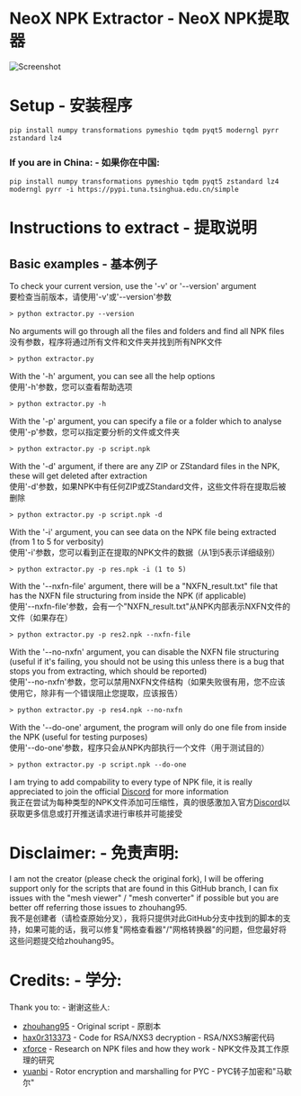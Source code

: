 # NeoX NPK Extractor - NeoX NPK提取器

![Screenshot](https://github.com/user-attachments/assets/0d742699-4269-497c-95bf-ab2c1c3b1460)

# Setup - 安装程序
```
pip install numpy transformations pymeshio tqdm pyqt5 moderngl pyrr zstandard lz4
```
### If you are in China: - 如果你在中国:
```
pip install numpy transformations pymeshio tqdm pyqt5 zstandard lz4 moderngl pyrr -i https://pypi.tuna.tsinghua.edu.cn/simple
```

# Instructions to extract - 提取说明
## Basic examples - 基本例子

To check your current version, use the '-v' or '--version' argument<br>
要检查当前版本，请使用'-v'或'--version'参数
```txt
> python extractor.py --version
```

No arguments will go through all the files and folders and find all NPK files<br>
没有参数，程序将通过所有文件和文件夹并找到所有NPK文件
```txt
> python extractor.py
```

With the '-h' argument, you can see all the help options<br>
使用'-h'参数，您可以查看帮助选项
```txt
> python extractor.py -h
```

With the '-p' argument, you can specify a file or a folder which to analyse<br>
使用'-p'参数，您可以指定要分析的文件或文件夹
```txt
> python extractor.py -p script.npk
```

With the '-d' argument, if there are any ZIP or ZStandard files in the NPK, these will get deleted after extraction<br>
使用'-d'参数，如果NPK中有任何ZIP或ZStandard文件，这些文件将在提取后被删除
```txt
> python extractor.py -p script.npk -d
```

With the '-i' argument, you can see data on the NPK file being extracted (from 1 to 5 for verbosity)<br>
使用'-i'参数，您可以看到正在提取的NPK文件的数据（从1到5表示详细级别）
```txt
> python extractor.py -p res.npk -i (1 to 5)
```

With the '--nxfn-file' argument, there will be a "NXFN_result.txt" file that has the NXFN file structuring from inside the NPK (if applicable)<br>
使用'--nxfn-file'参数，会有一个"NXFN_result.txt"从NPK内部表示NXFN文件的文件（如果存在）
```txt
> python extractor.py -p res2.npk --nxfn-file
```

With the '--no-nxfn' argument, you can disable the NXFN file structuring (useful if it's failing, you should not be using this unless there is a bug that stops you from extracting, which should be reported)<br>
使用'--no-nxfn'参数，您可以禁用NXFN文件结构（如果失败很有用，您不应该使用它，除非有一个错误阻止您提取，应该报告）
```txt
> python extractor.py -p res4.npk --no-nxfn
``` 

With the '--do-one' argument, the program will only do one file from inside the NPK (useful for testing purposes)<br>
使用'--do-one'参数，程序只会从NPK内部执行一个文件（用于测试目的）
```txt
> python extractor.py -p script.npk --do-one
```

I am trying to add compability to every type of NPK file, it is really appreciated to join the official [Discord](https://discord.gg/3enBA4SY) for more information <br>
我正在尝试为每种类型的NPK文件添加可压缩性，真的很感激加入官方[Discord](https://discord.gg/3enBA4SY)以获取更多信息或打开推送请求进行审核并可能接受

# Disclaimer: - 免责声明:
I am not the creator (please check the original fork), I will be offering support only for the scripts that are found in this GitHub branch, I can fix issues with the "mesh viewer" / "mesh converter" if possible but you are better off referring those issues to zhouhang95.<br>
我不是创建者（请检查原始分叉），我将只提供对此GitHub分支中找到的脚本的支持，如果可能的话，我可以修复"网格查看器"/"网格转换器"的问题，但您最好将这些问题提交给zhouhang95。

# Credits: - 学分:

Thank you to: - 谢谢这些人:
* [zhouhang95](https://github.com/zhouhang95/neox_tools) - Original script - 原剧本
* [hax0r313373](https://github.com/hax0r31337/denpk2) - Code for RSA/NXS3 decryption - RSA/NXS3解密代码
* [xforce](https://github.com/xforce/neox-tools) - Research on NPK files and how they work - NPK文件及其工作原理的研究
* [yuanbi](https://github.com/yuanbi/NeteaseUnpackTools) - Rotor encryption and marshalling for PYC - PYC转子加密和"马歇尔"

